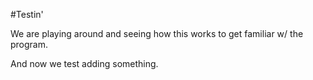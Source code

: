 #Testin' 

We are playing around and seeing how this works to get familiar w/ the program. 

And now we test adding something.

